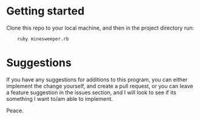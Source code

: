 # Getting started

Clone this repo to your local machine, and then in the project directory run:
```
    ruby minesweeper.rb
```

# Suggestions

If you have any suggestions for additions to this program, you can either implement the change yourself, and create a pull request, or you can leave a feature suggestion in the issues section, and I will look to see if its something I want to/am able to implement.

Peace.